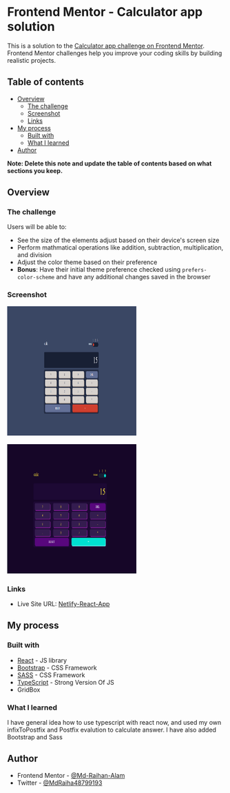 # Frontend Mentor - Calculator app solution

This is a solution to the [Calculator app challenge on Frontend Mentor](https://www.frontendmentor.io/challenges/calculator-app-9lteq5N29). Frontend Mentor challenges help you improve your coding skills by building realistic projects. 

## Table of contents

- [Overview](#overview)
  - [The challenge](#the-challenge)
  - [Screenshot](#screenshot)
  - [Links](#links)
- [My process](#my-process)
  - [Built with](#built-with)
  - [What I learned](#what-i-learned)
- [Author](#author)

**Note: Delete this note and update the table of contents based on what sections you keep.**

## Overview

### The challenge

Users will be able to:

- See the size of the elements adjust based on their device's screen size
- Perform mathmatical operations like addition, subtraction, multiplication, and division
- Adjust the color theme based on their preference
- **Bonus**: Have their initial theme preference checked using `prefers-color-scheme` and have any additional changes saved in the browser

### Screenshot

<img src="https://github.com/Md-Raihan-Alam/Calculator-App-Main/blob/main/Screenshot/Screenshot-1.png" alt="Caculator-Theme-1" width="300" height="300">

<br/>
<br/>

<img src="https://github.com/Md-Raihan-Alam/Calculator-App-Main/blob/main/Screenshot/Screenshot-2.png" alt="Caculator-Theme-2" width="300" height="300">

### Links

- Live Site URL: [Netlify-React-App](https://timely-twilight-e16e98.netlify.app/)

## My process

### Built with

- [React](https://reactjs.org/) - JS library
- [Bootstrap](https://getbootstrap.com/) - CSS Framework
- [SASS](https://sass-lang.com/) - CSS Framework
- [TypeScript](https://www.typescriptlang.org/) - Strong Version Of JS
- GridBox


### What I learned

I have general idea how to use typescript with react now, and used my own infixToPostfix and Postfix evalution to calculate answer. I have also added Bootstrap and Sass

## Author

- Frontend Mentor - [@Md-Raihan-Alam](https://www.frontendmentor.io/profile/Md-Raihan-Alam)
- Twitter - [@MdRaiha48799193](https://www.twitter.com/MdRaiha48799193)
